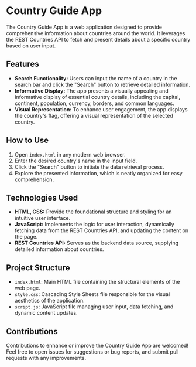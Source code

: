 # Country Guide App

The Country Guide App is a web application designed to provide comprehensive information about countries around the world. It leverages the REST Countries API to fetch and present details about a specific country based on user input.

## Features

- **Search Functionality:** Users can input the name of a country in the search bar and click the "Search" button to retrieve detailed information.
- **Informative Display:** The app presents a visually appealing and informative display of essential country details, including the capital, continent, population, currency, borders, and common languages.
- **Visual Representation:** To enhance user engagement, the app displays the country's flag, offering a visual representation of the selected country.

## How to Use

1. Open `index.html` in any modern web browser.
2. Enter the desired country's name in the input field.
3. Click the "Search" button to initiate the data retrieval process.
4. Explore the presented information, which is neatly organized for easy comprehension.

## Technologies Used

- **HTML, CSS:** Provide the foundational structure and styling for an intuitive user interface.
- **JavaScript:** Implements the logic for user interaction, dynamically fetching data from the REST Countries API, and updating the content on the page.
- **REST Countries API:** Serves as the backend data source, supplying detailed information about countries.

## Project Structure

- `index.html`: Main HTML file containing the structural elements of the web page.
- `style.css`: Cascading Style Sheets file responsible for the visual aesthetics of the application.
- `script.js`: JavaScript file managing user input, data fetching, and dynamic content updates.

## Contributions

Contributions to enhance or improve the Country Guide App are welcomed! Feel free to open issues for suggestions or bug reports, and submit pull requests with any improvements.

